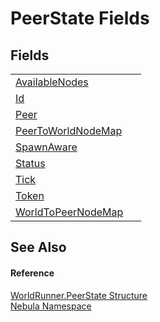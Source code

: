 # PeerState Fields




## Fields
<table>
<tr>
<td><a href="F_Nebula_WorldRunner_PeerState_AvailableNodes">AvailableNodes</a></td>
<td> </td></tr>
<tr>
<td><a href="F_Nebula_WorldRunner_PeerState_Id">Id</a></td>
<td> </td></tr>
<tr>
<td><a href="F_Nebula_WorldRunner_PeerState_Peer">Peer</a></td>
<td> </td></tr>
<tr>
<td><a href="F_Nebula_WorldRunner_PeerState_PeerToWorldNodeMap">PeerToWorldNodeMap</a></td>
<td> </td></tr>
<tr>
<td><a href="F_Nebula_WorldRunner_PeerState_SpawnAware">SpawnAware</a></td>
<td> </td></tr>
<tr>
<td><a href="F_Nebula_WorldRunner_PeerState_Status">Status</a></td>
<td> </td></tr>
<tr>
<td><a href="F_Nebula_WorldRunner_PeerState_Tick">Tick</a></td>
<td> </td></tr>
<tr>
<td><a href="F_Nebula_WorldRunner_PeerState_Token">Token</a></td>
<td> </td></tr>
<tr>
<td><a href="F_Nebula_WorldRunner_PeerState_WorldToPeerNodeMap">WorldToPeerNodeMap</a></td>
<td> </td></tr>
</table>

## See Also


#### Reference
<a href="T_Nebula_WorldRunner_PeerState">WorldRunner.PeerState Structure</a>  
<a href="N_Nebula">Nebula Namespace</a>  
